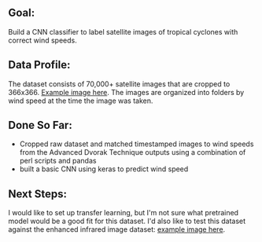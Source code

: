 ## Goal:

Build a CNN classifier to label satellite images of tropical cyclones with correct wind speeds. 

## Data Profile:

The dataset consists of 70,000+ satellite images that are cropped to 366x366. [Example image here](https://github.com/saramoira/deep_learning/blob/main/images/image_al102020.jpg). The images are organized into folders by wind speed at the time the image was taken. 

## Done So Far:

* Cropped raw dataset and matched timestamped images to wind speeds from the Advanced Dvorak Technique outputs using a combination of perl scripts and pandas
* built a basic CNN using keras to predict wind speed 

## Next Steps: 

I would like to set up transfer learning, but I'm not sure what pretrained model would be a good fit for this dataset. I'd also like to test this dataset against the enhanced infrared image dataset: [example image here](https://github.com/saramoira/deep_learning/blob/main/images/2019al10_4kmirimg_201909182300.gif).
